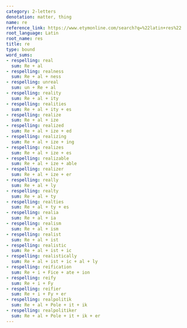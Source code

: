 ```yaml
---
category: 2-letters
denotation: matter, thing
name: re
reference_link: https://www.etymonline.com/search?q=%22latin+res%22
root_language: Latin
root_name: res
title: re
type: bound
word_sums:
- respelling: real
  sum: Re + al
- respelling: realness
  sum: Re + al + ness
- respelling: unreal
  sum: un + Re + al
- respelling: reality
  sum: Re + al + ity
- respelling: realities
  sum: Re + al + ity + es
- respelling: realize
  sum: Re + al + ize
- respelling: realized
  sum: Re + al + ize + ed
- respelling: realizing
  sum: Re + al + ize + ing
- respelling: realizes
  sum: Re + al + ize + es
- respelling: realizable
  sum: Re + al + ize + able
- respelling: realizer
  sum: Re + al + ize + er
- respelling: really
  sum: Re + al + ly
- respelling: realty
  sum: Re + al + ty
- respelling: realties
  sum: Re + al + ty + es
- respelling: realia
  sum: Re + al + ia
- respelling: realism
  sum: Re + al + ism
- respelling: realist
  sum: Re + al + ist
- respelling: realistic
  sum: Re + al + ist + ic
- respelling: realistically
  sum: Re + al + ist + ic + al + ly
- respelling: reification
  sum: Re + i + Fice + ate + ion
- respelling: reify
  sum: Re + i + Fy
- respelling: reifier
  sum: Re + i + Fy + er
- respelling: realpolitik
  sum: Re + al + Pole + it + ik
- respelling: realpolitiker
  sum: Re + al + Pole + it + ik + er
---
```

